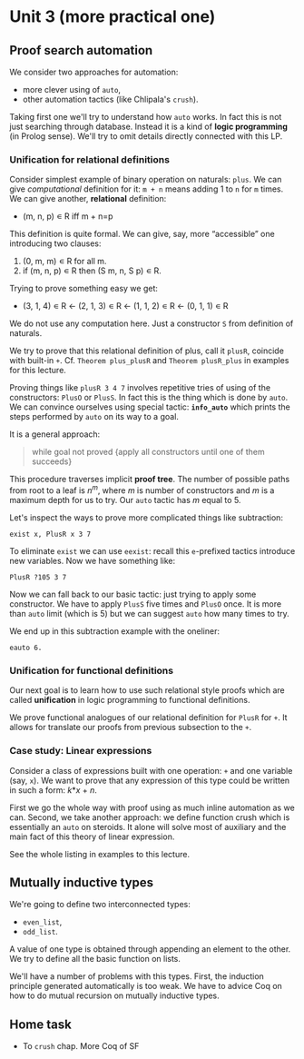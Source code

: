 # Unit 3 (more practical one)

## Proof search automation

We consider two approaches for automation:

* more clever using of `auto`,
* other automation tactics (like Chlipala's `crush`).

Taking first one we'll try to understand how `auto` works. In fact
this is not just searching through database. Instead it is a kind of
**logic programming** (in Prolog sense). We'll try to omit details
directly connected with this LP.

### Unification for relational definitions

Consider simplest example of binary operation on naturals: `plus`.
We can give _computational_ definition for it: `m + n` means adding 1
to `n` for `m` times. We can give another, **relational** definition:

* (m, n, p) ∊ R  iff  m + n=p

This definition is quite formal. We can give, say, more “accessible”
one introducing two clauses:

1. (0, m, m) ∊ R for all m.
2. if (m, n, p) ∊ R then (S m, n, S p) ∊ R.

Trying to prove something easy we get:

* (3, 1, 4) ∊ R ← (2, 1, 3) ∊ R ← (1, 1, 2) ∊ R ← (0, 1, 1) ∊ R

We do not use any computation here. Just a constructor `S` from
definition of naturals.

We try to prove that this relational definition of plus, call it `plusR`,
coincide with built-in `+`. Cf. `Theorem plus_plusR` and
 `Theorem plusR_plus` in examples for this lecture.

Proving things like `plusR 3 4 7` involves repetitive tries of using of
the constructors: `PlusO` or `PlusS`. In fact this is the thing which
is done by `auto`. We can convince ourselves using special tactic:
**`info_auto`** which prints the steps performed by `auto` on its way to
a goal.

It is a general approach:

> while goal not proved {apply all constructors until one of them succeeds}

This procedure traverses implicit **proof tree**. The number of possible
paths from root to a leaf is _n_<sup>_m_</sup>, where _m_ is number of
constructors and _m_ is a maximum depth for us to try. Our `auto`
tactic has _m_ equal to 5.

Let's inspect the ways to prove more complicated things like subtraction:

    exist x, PlusR x 3 7

To eliminate `exist` we can use `eexist`: recall this `e`-prefixed
tactics introduce new variables. Now we have something like:

    PlusR ?105 3 7

Now we can fall back to our basic tactic: just trying to apply some
constructor. We have to apply `PlusS` five times and `PlusO` once. It is
more than `auto` limit (which is 5) but we can suggest `auto` how many
times to try.

We end up in this subtraction example with the oneliner:

    eauto 6.

### Unification for functional definitions

Our next goal is to learn how to use such relational style proofs
which are called **unification** in logic programming to functional
definitions.

We prove functional analogues of our relational definition for `PlusR`
for `+`. It allows for translate our proofs from previous subsection
to the `+`.

### Case study: Linear expressions

Consider a class of expressions built with one operation: `+` and one
variable (say, `x`). We want to prove that any expression of this type
could be written in such a form: _k_*_x_ + _n_.

First we go the whole way with proof using as much inline automation
as we can. Second,
we take another approach: we define function crush which is essentially
an `auto` on steroids. It alone will solve most of auxiliary and the main fact of this theory of linear expression.

See the whole listing in examples to this lecture.

## Mutually inductive types

We're going to define two interconnected types:

* `even_list`,
* `odd_list`.

A value of one type is obtained through appending an element to the other. We try to define all the basic function on lists.

We'll have a number of problems with this types. First, the induction
principle generated automatically is too weak. We have to advice Coq on
how to do mutual recursion on mutually inductive types.

## Home task

* To `crush` chap. More Coq of SF
